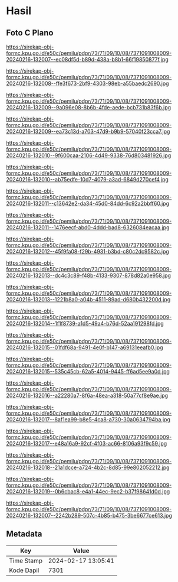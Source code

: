# Hasil

## Foto C Plano

https://sirekap-obj-formc.kpu.go.id/e50c/pemilu/pdpr/73/71/09/10/08/7371091008009-20240216-132007--ec08df5d-b89d-438a-b8b1-66f19850877f.jpg

https://sirekap-obj-formc.kpu.go.id/e50c/pemilu/pdpr/73/71/09/10/08/7371091008009-20240216-132008--ffe3f673-2bf9-4303-98eb-a55baedc2690.jpg

https://sirekap-obj-formc.kpu.go.id/e50c/pemilu/pdpr/73/71/09/10/08/7371091008009-20240216-132009--9a096e08-8b6b-4fde-aede-bcb731b83f6b.jpg

https://sirekap-obj-formc.kpu.go.id/e50c/pemilu/pdpr/73/71/09/10/08/7371091008009-20240216-132009--ea73c13d-a703-47d9-b9b9-57040f23cca7.jpg

https://sirekap-obj-formc.kpu.go.id/e50c/pemilu/pdpr/73/71/09/10/08/7371091008009-20240216-132010--9f600caa-2106-4d49-9338-76d803481926.jpg

https://sirekap-obj-formc.kpu.go.id/e50c/pemilu/pdpr/73/71/09/10/08/7371091008009-20240216-132010--ab75edfe-10d7-4079-a3ad-6849d270cef4.jpg

https://sirekap-obj-formc.kpu.go.id/e50c/pemilu/pdpr/73/71/09/10/08/7371091008009-20240216-132011--c13642e2-da34-45d0-84dd-6c92a2bbff60.jpg

https://sirekap-obj-formc.kpu.go.id/e50c/pemilu/pdpr/73/71/09/10/08/7371091008009-20240216-132011--1476eecf-abd0-4ddd-bad8-6326084eacaa.jpg

https://sirekap-obj-formc.kpu.go.id/e50c/pemilu/pdpr/73/71/09/10/08/7371091008009-20240216-132012--45f9fa08-f29b-4931-b3bd-c80c2dc9582c.jpg

https://sirekap-obj-formc.kpu.go.id/e50c/pemilu/pdpr/73/71/09/10/08/7371091008009-20240216-132013--dc4c3c89-f48b-4133-9307-878d82a0e958.jpg

https://sirekap-obj-formc.kpu.go.id/e50c/pemilu/pdpr/73/71/09/10/08/7371091008009-20240216-132013--1221b8a0-a04b-4511-89ad-d680b432200d.jpg

https://sirekap-obj-formc.kpu.go.id/e50c/pemilu/pdpr/73/71/09/10/08/7371091008009-20240216-132014--1f1f8739-a1d5-49a4-b76d-52aa191298fd.jpg

https://sirekap-obj-formc.kpu.go.id/e50c/pemilu/pdpr/73/71/09/10/08/7371091008009-20240216-132015--01fdf68a-9491-4e0f-b147-a69131eeafb0.jpg

https://sirekap-obj-formc.kpu.go.id/e50c/pemilu/pdpr/73/71/09/10/08/7371091008009-20240216-132015--535c45cb-62a5-4014-9445-ff6ad5ee9a0d.jpg

https://sirekap-obj-formc.kpu.go.id/e50c/pemilu/pdpr/73/71/09/10/08/7371091008009-20240216-132016--a22280a7-8f6a-48ea-a318-50a77cf8e9ae.jpg

https://sirekap-obj-formc.kpu.go.id/e50c/pemilu/pdpr/73/71/09/10/08/7371091008009-20240216-132017--8af1ea99-b8e5-4ca8-a730-30a0634794ba.jpg

https://sirekap-obj-formc.kpu.go.id/e50c/pemilu/pdpr/73/71/09/10/08/7371091008009-20240216-132017--e48a16a9-92cf-4f03-ac66-8106a93f9c59.jpg

https://sirekap-obj-formc.kpu.go.id/e50c/pemilu/pdpr/73/71/09/10/08/7371091008009-20240216-132018--21a1dcce-a724-4b2c-8d85-99e802052212.jpg

https://sirekap-obj-formc.kpu.go.id/e50c/pemilu/pdpr/73/71/09/10/08/7371091008009-20240216-132019--0b6cbac8-e4a1-44ec-9ec2-b37f98641d0d.jpg

https://sirekap-obj-formc.kpu.go.id/e50c/pemilu/pdpr/73/71/09/10/08/7371091008009-20240216-132007--2242b289-507c-4b85-b475-3be6677ce613.jpg


## Metadata

| Key        | Value               |
| ---------- | ------------------- |
| Time Stamp | 2024-02-17 13:05:41 |
| Kode Dapil | 7301                |



